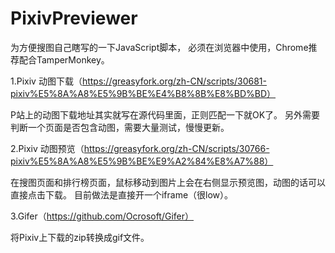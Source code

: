 # PixivPreviewer

为方便搜图自己瞎写的一下JavaScript脚本，
必须在浏览器中使用，Chrome推荐配合TamperMonkey。

1.Pixiv 动图下载（https://greasyfork.org/zh-CN/scripts/30681-pixiv%E5%8A%A8%E5%9B%BE%E4%B8%8B%E8%BD%BD）

P站上的动图下载地址其实就写在源代码里面，正则匹配一下就OK了。
另外需要判断一个页面是否包含动图，需要大量测试，慢慢更新。

2.Pixiv 动图预览（https://greasyfork.org/zh-CN/scripts/30766-pixiv%E5%8A%A8%E5%9B%BE%E9%A2%84%E8%A7%88）

在搜图页面和排行榜页面，鼠标移动到图片上会在右侧显示预览图，动图的话可以直接点击下载。
目前做法是直接开一个iframe（很low）。

3.Gifer（https://github.com/Ocrosoft/Gifer）

将Pixiv上下载的zip转换成gif文件。
